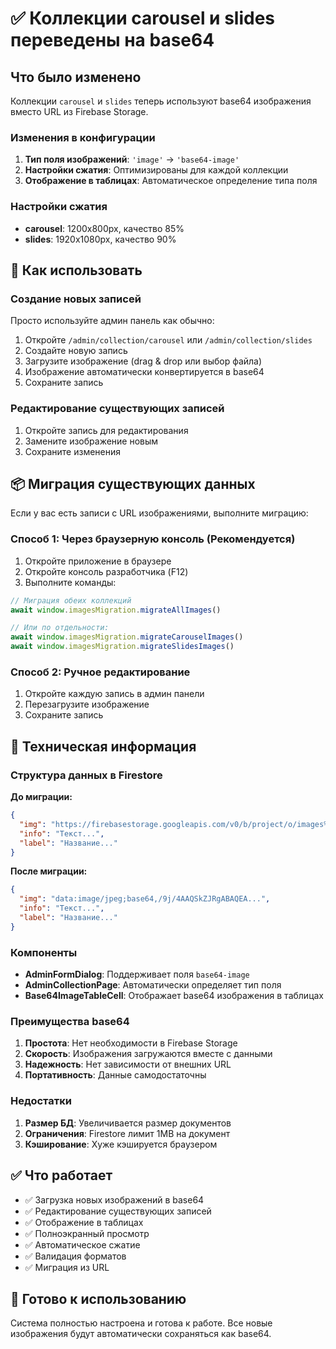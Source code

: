 # ✅ Коллекции carousel и slides переведены на base64

## Что было изменено

Коллекции `carousel` и `slides` теперь используют base64 изображения вместо URL из Firebase Storage.

### Изменения в конфигурации

1. **Тип поля изображений**: `'image'` → `'base64-image'`
2. **Настройки сжатия**: Оптимизированы для каждой коллекции
3. **Отображение в таблицах**: Автоматическое определение типа поля

### Настройки сжатия

- **carousel**: 1200x800px, качество 85%
- **slides**: 1920x1080px, качество 90%

## 🚀 Как использовать

### Создание новых записей

Просто используйте админ панель как обычно:

1. Откройте `/admin/collection/carousel` или `/admin/collection/slides`
2. Создайте новую запись
3. Загрузите изображение (drag & drop или выбор файла)
4. Изображение автоматически конвертируется в base64
5. Сохраните запись

### Редактирование существующих записей

1. Откройте запись для редактирования
2. Замените изображение новым
3. Сохраните изменения

## 📦 Миграция существующих данных

Если у вас есть записи с URL изображениями, выполните миграцию:

### Способ 1: Через браузерную консоль (Рекомендуется)

1. Откройте приложение в браузере
2. Откройте консоль разработчика (F12)
3. Выполните команды:

```javascript
// Миграция обеих коллекций
await window.imagesMigration.migrateAllImages()

// Или по отдельности:
await window.imagesMigration.migrateCarouselImages()
await window.imagesMigration.migrateSlidesImages()
```

### Способ 2: Ручное редактирование

1. Откройте каждую запись в админ панели
2. Перезагрузите изображение
3. Сохраните запись

## 🔧 Техническая информация

### Структура данных в Firestore

**До миграции:**

```json
{
  "img": "https://firebasestorage.googleapis.com/v0/b/project/o/images%2Fimage.jpg",
  "info": "Текст...",
  "label": "Название..."
}
```

**После миграции:**

```json
{
  "img": "data:image/jpeg;base64,/9j/4AAQSkZJRgABAQEA...",
  "info": "Текст...",
  "label": "Название..."
}
```

### Компоненты

- **AdminFormDialog**: Поддерживает поля `base64-image`
- **AdminCollectionPage**: Автоматически определяет тип поля
- **Base64ImageTableCell**: Отображает base64 изображения в таблицах

### Преимущества base64

1. **Простота**: Нет необходимости в Firebase Storage
2. **Скорость**: Изображения загружаются вместе с данными
3. **Надежность**: Нет зависимости от внешних URL
4. **Портативность**: Данные самодостаточны

### Недостатки

1. **Размер БД**: Увеличивается размер документов
2. **Ограничения**: Firestore лимит 1MB на документ
3. **Кэширование**: Хуже кэшируется браузером

## ✅ Что работает

- ✅ Загрузка новых изображений в base64
- ✅ Редактирование существующих записей
- ✅ Отображение в таблицах
- ✅ Полноэкранный просмотр
- ✅ Автоматическое сжатие
- ✅ Валидация форматов
- ✅ Миграция из URL

## 🎯 Готово к использованию

Система полностью настроена и готова к работе. Все новые изображения будут автоматически сохраняться как base64.
